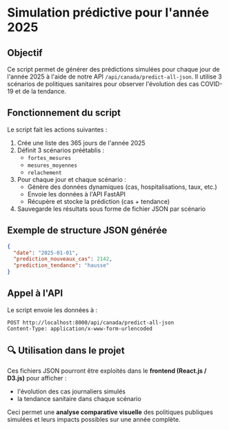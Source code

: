 # Simulation prédictive pour l'année 2025

## Objectif
Ce script permet de générer des prédictions simulées pour chaque jour de l'année 2025 à l'aide de notre API `/api/canada/predict-all-json`. Il utilise 3 scénarios de politiques sanitaires pour observer l'évolution des cas COVID-19 et de la tendance.


## Fonctionnement du script
Le script fait les actions suivantes :
1. Crée une liste des 365 jours de l'année 2025
2. Définit 3 scénarios préétablis :
   - `fortes_mesures`
   - `mesures_moyennes`
   - `relachement`
3. Pour chaque jour et chaque scénario :
   - Génère des données dynamiques (cas, hospitalisations, taux, etc.)
   - Envoie les données à l'API FastAPI
   - Récupère et stocke la prédiction (cas + tendance)
4. Sauvegarde les résultats sous forme de fichier JSON par scénario


## Exemple de structure JSON générée
```json
{
  "date": "2025-01-01",
  "prediction_nouveaux_cas": 2142,
  "prediction_tendance": "hausse"
}
```

## Appel à l'API
Le script envoie les données à :
```
POST http://localhost:8000/api/canada/predict-all-json
Content-Type: application/x-www-form-urlencoded
```


## 🔍 Utilisation dans le projet
Ces fichiers JSON pourront être exploités dans le **frontend (React.js / D3.js)** pour afficher :
- l'évolution des cas journaliers simulés
- la tendance sanitaire dans chaque scénario

Ceci permet une **analyse comparative visuelle** des politiques publiques simulées et leurs impacts possibles sur une année complète.
